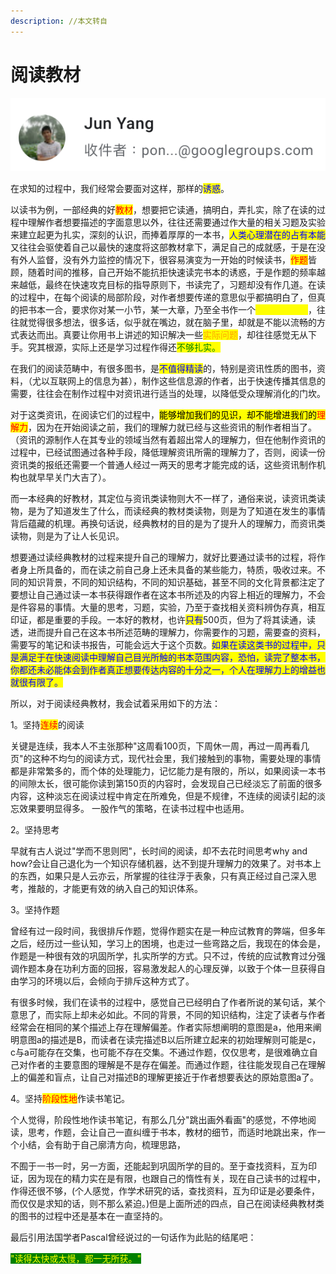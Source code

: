 ```yaml
---
description: //本文转自
---
```


# 阅读教材

![](<../.gitbook/assets/image (2).png>)

在求知的过程中，我们经常会要面对这样，那样的<mark style="color:blue;">诱惑</mark>。

以读书为例，一部经典的好<mark style="color:red;">教材</mark>，想要把它读通，搞明白，弄扎实，除了在读的过程中理解作者想要描述的字面意思以外，往往还需要通过作大量的相关习题及实验来建立起更为扎实，深刻的认识，而捧着厚厚的一本书，<mark style="color:blue;">人类心理潜在的占有本能</mark>又往往会驱使着自己以最快的速度将这部教材拿下，满足自己的成就感，于是在没有外人监督，没有外力监控的情况下，很容易演变为一开始的时候读书，<mark style="color:red;">作题</mark>皆顾，随着时间的推移，自己开始不能抗拒快速读完书本的诱惑，于是作题的频率越来越低，最终在快速攻克目标的指导原则下，书读完了，习题却没有作几道。在读的过程中，在每个阅读的局部阶段，对作者想要传递的意思似乎都搞明白了，但真的把书本一合，要求你对某一小节，某一大章，乃至全书作一个<mark style="color:yellow;">总结性的回顾</mark>，往往就觉得很多想法，很多话，似乎就在嘴边，就在脑子里，却就是不能以流畅的方式表达而出。真要让你用书上讲述的知识解决一些<mark style="color:orange;">实际问题</mark>，却往往感觉无从下手。究其根源，实际上还是学习过程作得还<mark style="color:green;">不够扎实。</mark>

在我们的阅读范畴中，有很多图书，是<mark style="color:blue;">不值得精读</mark>的，特别是资讯性质的图书，资料，（尤以互联网上的信息为甚），制作这些信息源的作者，出于快速传播其信息的需要，往往会在制作过程中对资讯进行适当的处理，以降低受众理解消化的门坎。

对于这类资讯，在阅读它们的过程中，<mark style="background-color:yellow;">能够增加我们的见识，却不能增进我们的</mark><mark style="color:red;background-color:yellow;">理解力</mark>，因为在开始阅读之前，我们的理解力就已经与这些资讯的制作者相当了。（资讯的源制作人在其专业的领域当然有着超出常人的理解力，但在他制作资讯的过程中，已经试图通过各种手段，降低理解资讯所需的理解力了，否则，阅读一份资讯类的报纸还需要一个普通人经过一两天的思考才能完成的话，这些资讯制作机构也就早早关门大吉了）。

而一本经典的好教材，其定位与资讯类读物则大不一样了，通俗来说，读资讯类读物，是为了知道发生了什么，而读经典的教材类读物，则是为了知道在发生的事情背后蕴藏的机理。再换句话说，经典教材的目的是为了提升人的理解力，而资讯类读物，则是为了让人长见识。

想要通过读经典教材的过程来提升自己的理解力，就好比要通过读书的过程，将作者身上所具备的，而在读之前自己身上还未具备的某些能力，特质，吸收过来。不同的知识背景，不同的知识结构，不同的知识基础，甚至不同的文化背景都注定了要想让自己通过读一本书获得跟作者在这本书所述及的内容上相近的理解力，不会是件容易的事情。大量的思考，习题，实验，乃至于查找相关资料辨伪存真，相互印证，都是重要的手段。一本好的教材，也许<mark style="color:blue;">只有</mark>500页，但为了将其读通，读透，进而提升自己在这本书所述范畴的理解力，你需要作的习题，需要查的资料，需要写的笔记和读书报告，可能会远大于这个页数。<mark style="color:blue;">如果在读这类书的过程中，只是满足于在快速阅读中理解自己目光所触的书本范围内容，恐怕，读完了整本书，你都还未必能体会到作者真正想要传达内容的十分之一，个人在理解力上的增益也就很有限了。</mark>

所以，对于阅读经典教材，我会试着采用如下的方法：

1。坚持<mark style="color:red;">连续</mark>的阅读

关键是连续，我本人不主张那种"这周看100页，下周休一周，再过一周再看几页"的这种不均匀的阅读方式，现代社会里，我们接触到的事物，需要处理的事情都是非常繁多的，而个体的处理能力，记忆能力是有限的，所以，如果阅读一本书的间隙太长，很可能你读到第150页的内容时，会发现自己已经淡忘了前面的很多内容，这种淡忘在阅读过程中肯定在所难免，但是不规律，不连续的阅读引起的淡忘效果要明显得多。 一股作气的策略，在读书过程中也适用。

2。坚持思考

早就有古人说过"学而不思则罔"，长时间的阅读，却不去花时间思考why and how?会让自己退化为一个知识存储机器，达不到提升理解力的效果了。对书本上的东西，如果只是人云亦云，所掌握的往往浮于表象，只有真正经过自己深入思考，推敲的，才能更有效的纳入自己的知识体系。

3。坚持作题

曾经有过一段时间，我很排斥作题，觉得作题实在是一种应试教育的弊端，但多年之后，经历过一些认知，学习上的困境，也走过一些弯路之后，我现在的体会是，作题是一种很有效的巩固所学，扎实所学的方式。只不过，传统的应试教育过分强调作题本身在功利方面的回报，容易激发起人的心理反弹，以致于个体一旦获得自由学习的环境以后，会倾向于排斥这种方式了。

有很多时候，我们在读书的过程中，感觉自己已经明白了作者所说的某句话，某个意思了，而实际上却未必如此。不同的背景，不同的知识结构，注定了读者与作者经常会在相同的某个描述上存在理解偏差。作者实际想阐明的意图是a，他用来阐明意图a的描述是B，而读者在读完描述B以后所建立起来的初始理解则可能是c，c与a可能存在交集，也可能不存在交集。不通过作题，仅仅思考，是很难确立自己对作者的主要意图的理解是不是存在偏差。而通过作题，往往能发现自己在理解上的偏差和盲点，让自己对描述B的理解更接近于作者想要表达的原始意图a了。

4。坚持<mark style="color:red;">阶段性地</mark>作读书笔记。

个人觉得，阶段性地作读书笔记，有那么几分"跳出画外看画"的感觉，不停地阅读，思考，作题，会让自己一直纠缠于书本，教材的细节，而适时地跳出来，作一个小结，会有助于自己廓清方向，梳理思路，

不囿于一书一时，另一方面，还能起到巩固所学的目的。至于查找资料，互为印证，因为现在的精力实在是有限，也跟自己的惰性有关，现在自己读书的过程中，作得还很不够，(个人感觉，作学术研究的话，查找资料，互为印证是必要条件，而仅仅是求知的话，则不那么紧迫。)但是上面所述的四点，自己在阅读经典教材类的图书的过程中还是基本在一直坚持的。

最后引用法国学者Pascal曾经说过的一句话作为此贴的结尾吧：

<mark style="color:yellow;background-color:green;">"读得太快或太慢，都一无所获。"</mark>
